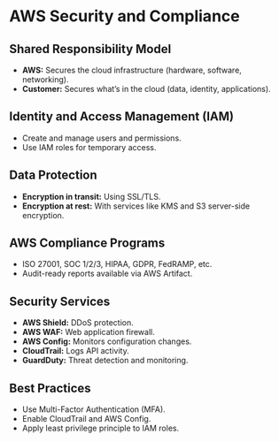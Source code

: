# AWS Security and Compliance

## Shared Responsibility Model
- **AWS:** Secures the cloud infrastructure (hardware, software, networking).
- **Customer:** Secures what’s in the cloud (data, identity, applications).

## Identity and Access Management (IAM)
- Create and manage users and permissions.
- Use IAM roles for temporary access.

## Data Protection
- **Encryption in transit:** Using SSL/TLS.
- **Encryption at rest:** With services like KMS and S3 server-side encryption.

## AWS Compliance Programs
- ISO 27001, SOC 1/2/3, HIPAA, GDPR, FedRAMP, etc.
- Audit-ready reports available via AWS Artifact.

## Security Services
- **AWS Shield:** DDoS protection.
- **AWS WAF:** Web application firewall.
- **AWS Config:** Monitors configuration changes.
- **CloudTrail:** Logs API activity.
- **GuardDuty:** Threat detection and monitoring.

## Best Practices
- Use Multi-Factor Authentication (MFA).
- Enable CloudTrail and AWS Config.
- Apply least privilege principle to IAM roles.